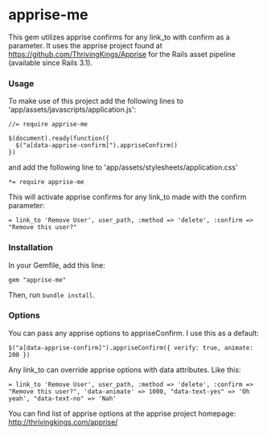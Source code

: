 # apprise-me

This gem utilizes apprise confirms for any link_to with confirm as a parameter. It uses the apprise project found at https://github.com/ThrivingKings/Apprise for the Rails asset pipeline (available since Rails 3.1).

### Usage

To make use of this project add the following lines to 'app/assets/javascripts/application.js':

    //= require apprise-me

    $(document).ready(function({
      $("a[data-apprise-confirm]").appriseConfirm()
    })

and add the following line to 'app/assets/stylesheets/application.css'

    *= require apprise-me

This will activate apprise confirms for any link_to made with the confirm parameter:

    = link_to 'Remove User', user_path, :method => 'delete', :confirm => "Remove this user?"

### Installation

In your Gemfile, add this line:

    gem "apprise-me"

Then, run `bundle install`.

### Options

You can pass any apprise options to appriseConfirm. I use this as a default:

    $("a[data-apprise-confirm]").appriseConfirm({ verify: true, animate: 200 })

Any link_to can override apprise options with data attributes. Like this:

    = link_to 'Remove User', user_path, :method => 'delete', :confirm => "Remove this user?", 'data-animate' => 1000, "data-text-yes" => 'Oh yeah', "data-text-no" => 'Nah'

You can find list of apprise options at the apprise project homepage: http://thrivingkings.com/apprise/
